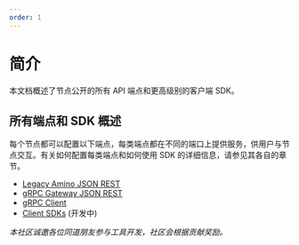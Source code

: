 ```yaml
---
order: 1
---
```

# 简介

本文档概述了节点公开的所有 API 端点和更高级别的客户端 SDK。

## 所有端点和 SDK 概述

每个节点都可以配置以下端点，每类端点都在不同的端口上提供服务，供用户与节点交互。有关如何配置每类端点和如何使用 SDK 的详细信息，请参见其各自的章节。

- [Legacy Amino JSON REST](./legacy-rest.md)
- [gRPC Gateway JSON REST](./grpc-rest.md)
- [gRPC Client](./grpc-client.md)
- [Client SDKs](./sdk.md)  (开发中)


*本社区诚邀各位同道朋友参与工具开发，社区会根据贡献奖励。*
